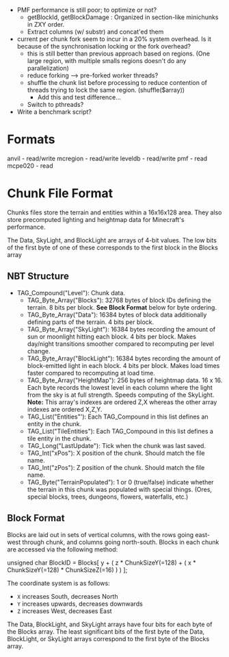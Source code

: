 - PMF performance is still poor; to optimize or not?
  - getBlockId, getBlockDamage : Organized in section-like minichunks in
    ZXY order.
  - Extract columns (w/ substr) and concat'ed them
- current per chunk fork seem to incur in a 20% system overhead.  Is it
  because of the synchronisation locking or the fork overhead?
  - this is still better than previous approach based on regions.  (One large
    region, with multiple smalls regions doesn't do any parallelization)
  - reduce forking --> pre-forked worker threads?
  - shuffle the chunk list before processing to reduce contention of threads
    trying to lock the same region. (shuffle($array))
    - Add this and test difference...
  - Switch to pthreads?
- Write a benchmark script?

# Formats

anvil - read/write
mcregion - read/write
leveldb - read/write
pmf - read
mcpe020 - read

# Chunk File Format

Chunks files store the terrain and entities within a 16x16x128 area. They
also store precomputed lighting and heightmap data for Minecraft's
performance.

The Data, SkyLight, and BlockLight are arrays of 4-bit values.  The low
bits of the first byte of one of these corresponds to the first block in
the Blocks array

## NBT Structure

* TAG_Compound("Level"): Chunk data.
  * TAG_Byte_Array("Blocks"): 32768 bytes of block IDs defining the terrain.
    8 bits per block. **See Block Format** below for byte ordering.
  * TAG_Byte_Array("Data"): 16384 bytes of block data additionally defining
    parts of the terrain. 4 bits per block.
  * TAG_Byte_Array("SkyLight"): 16384 bytes recording the amount of sun or
    moonlight hitting each block. 4 bits per block. Makes day/night
    transitions smoother compared to recomputing per level change.
  * TAG_Byte_Array("BlockLight"): 16384 bytes recording the amount of
    block-emitted light in each block. 4 bits per block. Makes load times
    faster compared to recomputing at load time.
  * TAG_Byte_Array("HeightMap"): 256 bytes of heightmap data. 16 x 16.
    Each byte records the lowest level in each column where the light from
    the sky is at full strength. Speeds computing of the SkyLight.
    **Note:** This array's indexes are ordered Z,X whereas the other array
    indexes are ordered X,Z,Y.
  * TAG_List("Entities"'): Each TAG_Compound in this list defines an entity
    in the chunk.
  * TAG_List("TileEntities"): Each TAG_Compound in this list defines
    a tile entity in the chunk.
  * TAG_Long("LastUpdate"): Tick when the chunk was last saved.
  * TAG_Int("xPos"): X position of the chunk. Should match the file name.
  * TAG_Int("zPos"): Z position of the chunk. Should match the file name.
  * TAG_Byte("TerrainPopulated"): 1 or 0 (true/false) indicate whether the
    terrain in this chunk was populated with special things. (Ores, special
    blocks, trees, dungeons, flowers, waterfalls, etc.)

## Block Format

Blocks are laid out in sets of vertical columns, with the rows going
east-west through chunk, and columns going north-south. Blocks in each
chunk are accessed via the following method:

unsigned char BlockID = Blocks[ y + ( z * ChunkSizeY(=128) + ( x * ChunkSizeY(=128) * ChunkSizeZ(=16) ) ) ];

The coordinate system is as follows:

* `X` increases South, decreases North
* `Y` increases upwards, decreases downwards
* `Z` increases West, decreases East

The Data, BlockLight, and SkyLight arrays have four bits for each byte
of the Blocks array.  The least significant bits of the first byte of
the Data, BlockLight, or SkyLight arrays correspond to the first byte
of the Blocks array.
